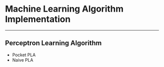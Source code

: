 # Machine Learning Algorithm Implementation

---
## Perceptron Learning Algorithm

* Pocket PLA
* Naive PLA
